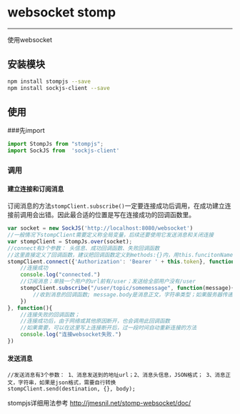 # websocket stomp
----


使用websocket


## 安装模块
```bash
npm install stompjs --save
npm install sockjs-client --save
```

## 使用

###先import
```javascript
import StompJs from "stompjs";
import SockJS from  'sockjs-client'
```

### 调用

#### 建立连接和订阅消息

订阅消息的方法`stompClient.subscribe()`一定要连接成功后调用，在成功建立连接前调用会出错。因此最合适的位置是写在连接成功的回调函数里。

```javascript
var socket = new SockJS('http://localhost:8080/websocket')
//一般情况下stompClient需要定义称全局变量，后续还要使用它发送消息和关闭连接
var stompClient = StompJs.over(socket);
//connect有3个参数： 头信息、成功回调函数、失败回调函数
//这里直接定义了回调函数，建议把回调函数定义到methods:{}内，用this.funcitonName引用
stompClient.connect({'Authorization': 'Bearer ' + this.token}, function(){
	//连接成功
	console.log("connected.")
	//订阅消息；单独一个用户的url前有/user；发送给全部用户没有/user
	stompClient.subscribe("/user/topic/somemessage", function(message){
		//收到消息的回调函数; message.body是消息正文，字符串类型；如果服务器传递回来的是JSON格式，需要自行转换 var jsonBody = JSON.parse(message.body)
	})
}, function(){
	//连接失败的回调函数；
	//连接成功后，由于网络或其他原因断开，也会调用此回调函数
	//如果需要，可以在这里写上连接断开后，过一段时间自动重新连接的方法
	console.log("连接websocket失败.")
})
```

#### 发送消息

```
//发送消息有3个参数： 1、消息发送到的地址url；2、消息头信息，JSON格式； 3、消息正文，字符串，如果是json格式，需要自行转换
stompClient.send(destination, {}, body);
```

stompjs详细用法参考 http://jmesnil.net/stomp-websocket/doc/